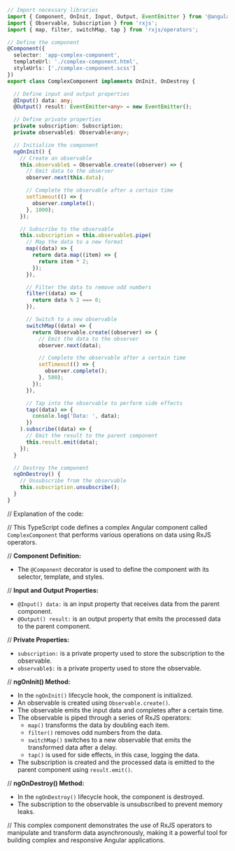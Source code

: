 ```typescript
// Import necessary libraries
import { Component, OnInit, Input, Output, EventEmitter } from '@angular/core';
import { Observable, Subscription } from 'rxjs';
import { map, filter, switchMap, tap } from 'rxjs/operators';

// Define the component
@Component({
  selector: 'app-complex-component',
  templateUrl: './complex-component.html',
  styleUrls: ['./complex-component.scss']
})
export class ComplexComponent implements OnInit, OnDestroy {

  // Define input and output properties
  @Input() data: any;
  @Output() result: EventEmitter<any> = new EventEmitter();

  // Define private properties
  private subscription: Subscription;
  private observable$: Observable<any>;

  // Initialize the component
  ngOnInit() {
    // Create an observable
    this.observable$ = Observable.create((observer) => {
      // Emit data to the observer
      observer.next(this.data);

      // Complete the observable after a certain time
      setTimeout(() => {
        observer.complete();
      }, 1000);
    });

    // Subscribe to the observable
    this.subscription = this.observable$.pipe(
      // Map the data to a new format
      map((data) => {
        return data.map((item) => {
          return item * 2;
        });
      }),

      // Filter the data to remove odd numbers
      filter((data) => {
        return data % 2 === 0;
      }),

      // Switch to a new observable
      switchMap((data) => {
        return Observable.create((observer) => {
          // Emit the data to the observer
          observer.next(data);

          // Complete the observable after a certain time
          setTimeout(() => {
            observer.complete();
          }, 500);
        });
      }),

      // Tap into the observable to perform side effects
      tap((data) => {
        console.log('Data: ', data);
      })
    ).subscribe((data) => {
      // Emit the result to the parent component
      this.result.emit(data);
    });
  }

  // Destroy the component
  ngOnDestroy() {
    // Unsubscribe from the observable
    this.subscription.unsubscribe();
  }
}
```

// Explanation of the code:

// This TypeScript code defines a complex Angular component called `ComplexComponent` that performs various operations on data using RxJS operators.

// **Component Definition:**
   - The `@Component` decorator is used to define the component with its selector, template, and styles.

// **Input and Output Properties:**
   - `@Input() data:` is an input property that receives data from the parent component.
   - `@Output() result:` is an output property that emits the processed data to the parent component.

// **Private Properties:**
   - `subscription:` is a private property used to store the subscription to the observable.
   - `observable$:` is a private property used to store the observable.

// **ngOnInit() Method:**
   - In the `ngOnInit()` lifecycle hook, the component is initialized.
   - An observable is created using `Observable.create()`.
   - The observable emits the input data and completes after a certain time.
   - The observable is piped through a series of RxJS operators:
     - `map()` transforms the data by doubling each item.
     - `filter()` removes odd numbers from the data.
     - `switchMap()` switches to a new observable that emits the transformed data after a delay.
     - `tap()` is used for side effects, in this case, logging the data.
   - The subscription is created and the processed data is emitted to the parent component using `result.emit()`.

// **ngOnDestroy() Method:**
   - In the `ngOnDestroy()` lifecycle hook, the component is destroyed.
   - The subscription to the observable is unsubscribed to prevent memory leaks.

// This complex component demonstrates the use of RxJS operators to manipulate and transform data asynchronously, making it a powerful tool for building complex and responsive Angular applications.